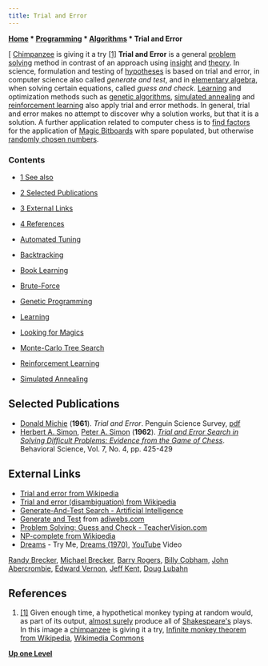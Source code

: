 ```yaml
---
title: Trial and Error
---
```

**[Home](Home "Home") \* [Programming](Programming "Programming") \* [Algorithms](Algorithms "Algorithms") \* Trial and Error**



[ [Chimpanzee](https://en.wikipedia.org/wiki/Chimpanzee) is giving it a try <a id="cite-note-1" href="#cite-ref-1">[1]</a>
**Trial and Error** is a general [problem solving](https://en.wikipedia.org/wiki/Problem_solving) method in contrast of an approach using [insight](https://en.wikipedia.org/wiki/Insight) and [theory](https://en.wikipedia.org/wiki/Theory). In science, formulation and testing of [hypotheses](https://en.wikipedia.org/wiki/Hypothesis) is based on trial and error, in computer science also called *generate and test*, and in [elementary algebra](https://en.wikipedia.org/wiki/Elementary_algebra), when solving certain equations, called *guess and check*. [Learning](Learning "Learning") and optimization methods such as [genetic algorithms](Genetic_Programming#GeneticAlgorithm "Genetic Programming"), [simulated annealing](Simulated_Annealing "Simulated Annealing") and [reinforcement learning](Reinforcement_Learning "Reinforcement Learning") also apply trial and error methods. In general, trial and error makes no attempt to discover why a solution works, but that it is a solution. A further application related to computer chess is to [find factors](Looking_for_Magics "Looking for Magics") for the application of [Magic Bitboards](Magic_Bitboards "Magic Bitboards") with spare populated, but otherwise [randomly chosen numbers](Pseudorandom_Number_Generator "Pseudorandom Number Generator"). 



### Contents


* [1 See also](#see-also)
* [2 Selected Publications](#selected-publications)
* [3 External Links](#external-links)
* [4 References](#references)






* [Automated Tuning](Automated_Tuning "Automated Tuning")
* [Backtracking](Backtracking "Backtracking")
* [Book Learning](Book_Learning "Book Learning")
* [Brute-Force](Brute-Force "Brute-Force")
* [Genetic Programming](Genetic_Programming "Genetic Programming")
* [Learning](Learning "Learning")
* [Looking for Magics](Looking_for_Magics "Looking for Magics")
* [Monte-Carlo Tree Search](Monte-Carlo_Tree_Search "Monte-Carlo Tree Search")
* [Reinforcement Learning](Reinforcement_Learning "Reinforcement Learning")
* [Simulated Annealing](Simulated_Annealing "Simulated Annealing")


## Selected Publications


* [Donald Michie](Donald_Michie "Donald Michie") (**1961**). *Trial and Error*. Penguin Science Survey, [pdf](http://staff.science.uva.nl/%7Ealdersho/GameProgramming/Papers/MichieMENACE.pdf)
* [Herbert A. Simon](Herbert_Simon "Herbert Simon"), [Peter A. Simon](http://www.cs.cmu.edu/simon/kfrank.html) (**1962**). *[Trial and Error Search in Solving Difficult Problems: Evidence from the Game of Chess](http://psycnet.apa.org/index.cfm?fa=search.displayRecord&UID=1963-06169-001)*. Behavioral Science, Vol. 7, No. 4, pp. 425-429


## External Links


* [Trial and error from Wikipedia](https://en.wikipedia.org/wiki/Trial_and_error)
* [Trial and error (disambiguation) from Wikipedia](https://en.wikipedia.org/wiki/Trial_and_error_%28disambiguation%29)
* [Generate-And-Test Search - Artificial Intelligence](http://intelligence.worldofcomputing.net/ai-search/generate-and-test-search.html)
* [Generate and Test](http://www.adiwebs.com/generate-and-test/) from [adiwebs.com](http://www.adiwebs.com/)
* [Problem Solving: Guess and Check - TeacherVision.com](http://www.teachervision.fen.com/math/problem-solving/48896.html)
* [NP-complete from Wikipedia](https://en.wikipedia.org/wiki/NP-complete)
* [Dreams](https://en.wikipedia.org/wiki/Dreams_%28band%29) - Try Me, [Dreams (1970)](https://en.wikipedia.org/wiki/Dreams_%28band%29#Dreams_.281970.29), [YouTube](https://en.wikipedia.org/wiki/YouTube) Video


 [Randy Brecker](Category:Randy_Brecker "Category:Randy Brecker"), [Michael Brecker](Category:Michael_Brecker "Category:Michael Brecker"), [Barry Rogers](https://en.wikipedia.org/wiki/Barry_Rogers), [Billy Cobham](Category:Billy_Cobham "Category:Billy Cobham"), [John Abercrombie](Category:John_Abercrombie "Category:John Abercrombie"), [Edward Vernon](http://www.discogs.com/artist/624287-Edward-Vernon-2), [Jeff Kent](http://jeffkentmusic.blogspot.com/p/biography.html), [Doug Lubahn](https://en.wikipedia.org/wiki/Douglass_Lubahn)
 
## References


 1. <a id="cite-ref-1" href="#cite-note-1">[1]</a> Given enough time, a hypothetical monkey typing at random would, as part of its output, [almost surely](https://en.wikipedia.org/wiki/Almost_surely) produce all of [Shakespeare's](https://en.wikipedia.org/wiki/William_Shakespeare) plays. In this image a [chimpanzee](https://en.wikipedia.org/wiki/Chimpanzee) is giving it a try, [Infinite monkey theorem from Wikipedia](https://en.wikipedia.org/wiki/Infinite_monkey_theorem), [Wikimedia Commons](https://en.wikipedia.org/wiki/Wikimedia_Commons) 

**[Up one Level](Algorithms "Algorithms")**







 

